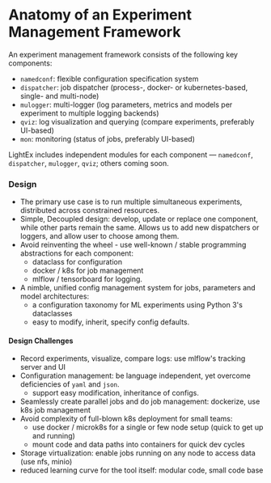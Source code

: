 Anatomy of an Experiment Management Framework
=============================================

An experiment management framework consists of the following key components:

* `namedconf`: flexible configuration specification system
* `dispatcher`: job dispatcher (process-, docker- or kubernetes-based, single- and multi-node)
* `mulogger`: multi-logger (log parameters, metrics and models per experiment to multiple logging backends)
* `qviz`: log visualization and querying (compare experiments, preferably UI-based)
* `mon`: monitoring (status of jobs, preferably UI-based)

LightEx includes independent modules for each component — `namedconf`, `dispatcher`, `mulogger`, `qviz`; others coming soon.

### Design 

* The primary use case is to run multiple simultaneous experiments, distributed across constrained resources.
* Simple, Decoupled design: develop, update or replace one component, while other parts remain the same. Allows us to add new dispatchers or loggers, and allow user to choose among them.
* Avoid reinventing the wheel - use well-known / stable programming abstractions for each component: 
    - dataclass for configuration
    - docker / k8s for job management
    - mlflow / tensorboard for logging.
* A nimble, unified config management system for jobs, parameters and model architectures: 
    - a configuration taxonomy for ML experiments using Python 3's dataclasses
    - easy to modify, inherit, specify config defaults.

#### Design Challenges

- Record experiments, visualize, compare logs: use mlflow's tracking server and UI
- Configuration management: be language independent, yet overcome deficiencies of `yaml` and `json`.
    * support easy modification, inheritance of configs.
- Seamlessly create parallel jobs and do job management: dockerize, use k8s job management
- Avoid complexity of full-blown k8s deployment for small teams: 
    * use docker / microk8s for a single or few node setup (quick to get up and running) 
    * mount code and data paths into containers for quick dev cycles
- Storage virtualization: enable jobs running on any node to access data (use nfs, minio)
- reduced learning curve for the tool itself: modular code, small code base



